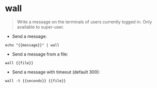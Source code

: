 # wall

> Write a message on the terminals of users currently logged in.
> Only available to super-user.

- Send a message:

`echo "{{message}}" | wall`

- Send a message from a file:

`wall {{file}}`

- Send a message with timeout (default 300):

`wall -t {{seconds}} {{file}}`
